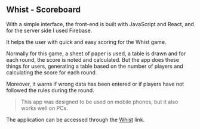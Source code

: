 ## Whist - Scoreboard

With a simple interface, the front-end is built with JavaScript and React, and for the server side I used Firebase.

It helps the user with quick and easy scoring for the Whist game.

Normally for this game, a sheet of paper is used, a table is drawn and for each round, the score is noted and calculated. 
But the app does these things for users, generating a table based on the number of players and calculating the score for each round.

Moreover, it warns if wrong data has been entered or if players have not followed the rules during the round.

> This app was designed to be used on mobile phones, but it also works well on
> PCs.

The application can be accessed through the [Whist](https://whist-9598b.web.app/) link.
